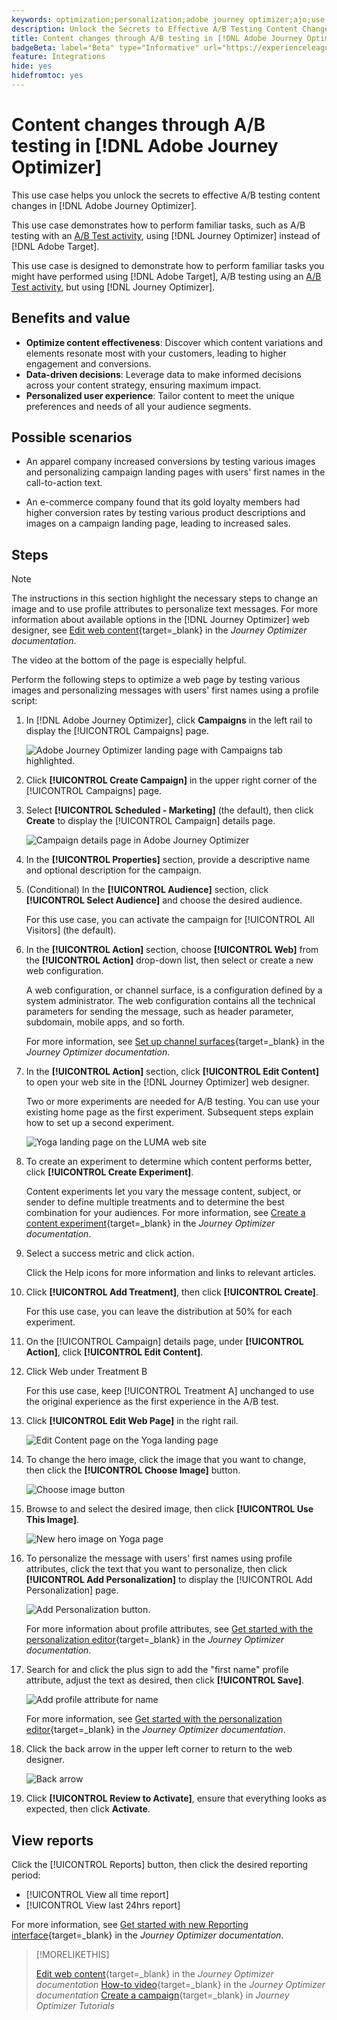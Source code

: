 ```yaml
---
keywords: optimization;personalization;adobe journey optimizer;ajo;use cases;scenarios;content change/ab test;profile attribute;change image;swap image
description: Unlock the Secrets to Effective A/B Testing Content Changes in Adobe Journey Optimizer
title: Content changes through A/B testing in [!DNL Adobe Journey Optimizer]
badgeBeta: label="Beta" type="Informative" url="https://experienceleague.adobe.com/docs/target/using/introduction/intro.html#beta newtab=true" tooltip="What are Beta features in [!DNL Adobe Target]."
feature: Integrations
hide: yes
hidefromtoc: yes
---
```

# Content changes through A/B testing in [!DNL Adobe Journey Optimizer]

This use case helps you unlock the secrets to effective A/B testing content changes in [!DNL Adobe Journey Optimizer].

This use case demonstrates how to perform familiar tasks, such as A/B testing with an [A/B Test activity](/help/main/c-activities/t-test-ab/test-ab.md), using [!DNL Journey Optimizer] instead of [!DNL Adobe Target].

This use case is designed to demonstrate how to perform familiar tasks you might have performed using [!DNL Adobe Target], A/B testing using an [A/B Test activity](/help/main/c-activities/t-test-ab/test-ab.md), but using [!DNL Journey Optimizer].

## Benefits and value

* **Optimize content effectiveness**: Discover which content variations and elements resonate most with your customers, leading to higher engagement and conversions.
* **Data-driven decisions**: Leverage data to make informed decisions across your content strategy, ensuring maximum impact.
* **Personalized user experience**: Tailor content to meet the unique preferences and needs of all your audience segments.

## Possible scenarios

* An apparel company increased conversions by testing various images and personalizing campaign landing pages with users' first names in the call-to-action text.

* An e-commerce company found that its gold loyalty members had higher conversion rates by testing various product descriptions and images on a campaign landing page, leading to increased sales.

## Steps

>[!NOTE]
>
>The instructions in this section highlight the necessary steps to change an image and to use profile attributes to personalize text messages. For more information about available options in the [!DNL Journey Optimizer] web designer, see [Edit web content](https://experienceleague.adobe.com/en/docs/journey-optimizer/using/web/author-web-pages/edit-web-content){target=_blank} in the *Journey Optimizer documentation*. 
>
>The video at the bottom of the page is especially helpful.

Perform the following steps to optimize a web page by testing various images and personalizing messages with users' first names using a profile script:

1. In [!DNL Adobe Journey Optimizer], click **Campaigns** in the left rail to display the [!UICONTROL Campaigns] page.

   ![Adobe Journey Optimizer landing page with Campaigns tab highlighted.](/help/main/c-integrating-target-with-mac/ajo/assets/ajo-landing-page.png)

1. Click **[!UICONTROL Create Campaign]** in the upper right corner of the [!UICONTROL Campaigns] page.

1. Select **[!UICONTROL Scheduled - Marketing]** (the default), then click **Create** to display the [!UICONTROL Campaign] details page.

   ![Campaign details page in Adobe Journey Optimizer](/help/main/c-integrating-target-with-mac/ajo/assets/campaign-details.png)

1. In the **[!UICONTROL Properties]** section, provide a descriptive name and optional description for the campaign.

1. (Conditional) In the **[!UICONTROL Audience]** section, click **[!UICONTROL Select Audience]** and choose the desired audience.

   For this use case, you can activate the campaign for [!UICONTROL All Visitors] (the default).

1. In the **[!UICONTROL Action]** section, choose **[!UICONTROL Web]** from the **[!UICONTROL Action]** drop-down list, then select or create a new web configuration.

   A web configuration, or channel surface, is a configuration defined by a system administrator. The web configuration contains all the technical parameters for sending the message, such as header parameter, subdomain, mobile apps, and so forth.

   For more information, see [Set up channel surfaces](https://experienceleague.adobe.com/en/docs/journey-optimizer/using/configuration/channel-surfaces#set-up-channel-surfaces){target=_blank} in the *Journey Optimizer documentation*.

1. In the **[!UICONTROL Action]** section, click **[!UICONTROL Edit Content]** to open your web site in the [!DNL Journey Optimizer] web designer.

   Two or more experiments are needed for A/B testing. You can use your existing home page as the first experiment. Subsequent steps explain how to set up a second experiment.

   ![Yoga landing page on the LUMA web site](/help/main/c-integrating-target-with-mac/ajo/assets/luma-yoga-landing.png)

1. To create an experiment to determine which content performs better, click **[!UICONTROL Create Experiment]**.

   Content experiments let you vary the message content, subject, or sender to define multiple treatments and to determine the best combination for your audiences. For more information, see [Create a content experiment](https://experienceleague.adobe.com/en/docs/journey-optimizer/using/content-management/content-experiment/content-experiment){target=_blank} in the *Journey Optimizer documentation*.

1. Select a success metric and click action.

   Click the Help icons for more information and links to relevant articles.

1. Click **[!UICONTROL Add Treatment]**, then click **[!UICONTROL Create]**.

   For this use case, you can leave the distribution at 50% for each experiment.

1. On the [!UICONTROL Campaign] details page, under **[!UICONTROL Action]**, click **[!UICONTROL Edit Content]**.

1. Click Web under Treatment B

   For this use case, keep [!UICONTROL Treatment A] unchanged to use the original experience as the first experience in the A/B test.

1. Click **[!UICONTROL Edit Web Page]** in the right rail.

   ![Edit Content page on the Yoga landing page](/help/main/c-integrating-target-with-mac/ajo/assets/edit-yoga-page.png)

1. To change the hero image, click the image that you want to change, then click the **[!UICONTROL Choose Image]** button.

   ![Choose image button](/help/main/c-integrating-target-with-mac/ajo/assets/choose-image.png)

1. Browse to and select the desired image, then click **[!UICONTROL Use This Image]**.

   ![New hero image on Yoga page](/help/main/c-integrating-target-with-mac/ajo/assets/new-hero-image.png)

1. To personalize the message with users' first names using profile attributes, click the text that you want to personalize, then click **[!UICONTROL Add Personalization]** to display the [!UICONTROL Add Personalization] page.

   ![Add Personalization button.](/help/main/c-integrating-target-with-mac/ajo/assets/add-personalization-button.png)

   For more information about profile attributes, see [Get started with the personalization editor](https://experienceleague.adobe.com/en/docs/journey-optimizer/using/content-management/personalization/expression-editor/personalization-build-expressions){target=_blank} in the *Journey Optimizer documentation*.

1. Search for and click the plus sign to add the "first name" profile attribute, adjust the text as desired, then click **[!UICONTROL Save]**.

   ![Add profile attribute for name](/help/main/c-integrating-target-with-mac/ajo/assets/add-profile-attribute-for-name.png)

   For more information, see [Get started with the personalization editor](https://experienceleague.adobe.com/en/docs/journey-optimizer/using/content-management/personalization/expression-editor/personalization-build-expressions){target=_blank} in the *Journey Optimizer documentation*.

1. Click the back arrow in the upper left corner to return to the web designer.

   ![Back arrow](/help/main/c-integrating-target-with-mac/ajo/assets/back-arrow.png)

1. Click **[!UICONTROL Review to Activate]**, ensure that everything looks as expected, then click **Activate**.

## View reports

Click the [!UICONTROL Reports] button, then click the desired reporting period:

* [!UICONTROL View all time report]
* [!UICONTROL View last 24hrs report]

For more information, see [Get started with new Reporting interface](https://experienceleague.adobe.com/en/docs/journey-optimizer/using/channel-report/report-gs-cja){target=_blank} in the *Journey Optimizer documentation*.

>[!MORELIKETHIS]
>
>[Edit web content](https://experienceleague.adobe.com/en/docs/journey-optimizer/using/web/author-web-pages/edit-web-content){target=_blank} in the *Journey Optimizer documentation*
>[How-to video](https://experienceleague.adobe.com/en/docs/journey-optimizer/using/web/author-web-pages/edit-web-content#video){target=_blank} in the *Journey Optimizer documentation*
>[Create a campaign](https://experienceleague.adobe.com/en/docs/journey-optimizer-learn/tutorials/create-campaigns/create-a-campaign){target=_blank} in *Journey Optimizer Tutorials*

